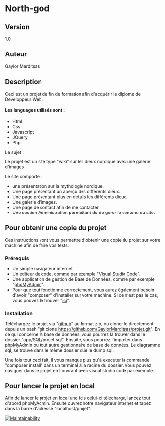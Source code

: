 # North-god


## Version

1.0

## Auteur

Gaylor Marditsas

## Description

Ceci est un projet de fin de formation afin d'acquérir le dîplome de Developpeur Web.

#### Les languages utilisés sont : 

* Html
* Css
* Javascript
* JQuery
* Php

Le sujet :

Le projet est un site type "wiki" sur les dieux nordique avec une galerie d'images

Le site comporte : 
* une présentation sur la mythologie nordique.
* Une page présentant un aperçu des différents dieux.
* Une page présentant plus en details les différents dieux.
* Une galerie d'images.
* Une page de contact afin de me contacter.
* Une section Administration permettant de de gerer le contenu du site.

## Pour obtenir une copie du projet

Ces instructions vont vous permettre d'obtenir une copie du projet sur votre machine afin de faire vos tests.

### Prérequis

* Un simple navigateur internet
* Un éditeur de code, comme par exemple "[Visual Studio Code](https://code.visualstudio.com/)".
* Une application de gestion de Base de Données, comme par exemple "[phpMyAdmin](https://www.phpmyadmin.net/)".
* Pour que tout fonctionne correctement, vous aurez également besoin d'avoir "composer" d'installer sur votre machine. Si ce n'est pas le cas, vous pouvez le trouver "[ici](https://getcomposer.org/)".

### Installation

Téléchargez le projet via "[github](https://github.com/GaylorMarditsas/projet.git)" au format zip, ou cloner le directement depuis un bash "git clone https://github.com/GaylorMarditsas/projet.git".
En ce qui concerne la base de données, vous pourrez la trouver dans le dossier "app/SQL/projet.sql". Ensuite, vous pourrez l'importer dans phpMyAdmin ou tout autre gestionnaire de base de données.
Le diagramme sql, se trouve dans le même dossier que le dump sql.

Une fois tout ceci fait, il vous manque plus qu'à executer la commande "composer install" dans un terminal à la racine du dossier.
Vous pouvez naviguer dans le projet en l'ouvrant avec visual studio code par exemple.

## Pour lancer le projet en local

Afin de lancer le projet en local une fois celui-ci téléchargé, lancez tout d'abord phpMyAdmin.
Ensuite ouvrez notre navigateur internet et tapez dans la barre d'adresse "localhost/projet".

[![Maintainability](https://api.codeclimate.com/v1/badges/ef9541aec3829be150ec/maintainability)](https://codeclimate.com/github/GaylorMarditsas/Final_project/maintainability)
